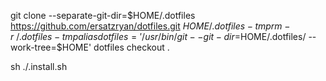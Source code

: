 git clone --separate-git-dir=$HOME/.dotfiles https://github.com/ersatzryan/dotfiles.git $HOME/.dotfiles-tmp
rm -r ~/.dotfiles-tmp
alias dotfiles='/usr/bin/git --git-dir=$HOME/.dotfiles/ --work-tree=$HOME'
dotfiles checkout .

sh ./.install.sh
